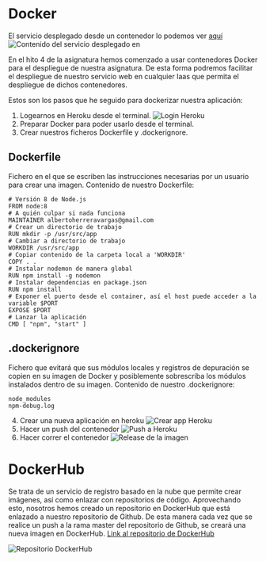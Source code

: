 # Docker

El servicio desplegado desde un contenedor lo podemos ver [aquí](https://docker-hospital.herokuapp.com/status)
![Contenido del servicio desplegado en ](/assets/img/urlcontenedor.png)

En el hito 4 de la asignatura hemos comenzado a usar contenedores Docker para el despliegue de nuestra asignatura.
De esta forma podremos facilitar el despliegue de nuestro servicio web en cualquier Iaas que permita el despliegue de dichos contenedores.

Estos son los pasos que he seguido para dockerizar nuestra aplicación:

1. Logearnos en Heroku desde el terminal.
![Login Heroku](/assets/img/herokulogin.png)
2. Preparar Docker para poder usarlo desde el terminal.
3. Crear nuestros ficheros Dockerfile y .dockerignore.
    
## Dockerfile

Fichero en el que se escriben las instrucciones necesarias por un usuario para crear una imagen.
Contenido de nuestro Dockerfile:

    
```
# Versión 8 de Node.js
FROM node:8
# A quién culpar si nada funciona
MAINTAINER albertoherreravargas@gmail.com
# Crear un directorio de trabajo
RUN mkdir -p /usr/src/app
# Cambiar a directorio de trabajo
WORKDIR /usr/src/app
# Copiar contenido de la carpeta local a 'WORKDIR'
COPY . .
# Instalar nodemon de manera global
RUN npm install -g nodemon
# Instalar dependencias en package.json
RUN npm install
# Exponer el puerto desde el container, así el host puede acceder a la variable $PORT
EXPOSE $PORT
# Lanzar la aplicación
CMD [ "npm", "start" ]
```

## .dockerignore

Fichero que evitará que sus módulos locales y registros de depuración se copien en su imagen de Docker y posiblemente sobrescriba los módulos instalados dentro de su imagen.
Contenido de nuestro .dockerignore:



```
node_modules
npm-debug.log
```

4. Crear una nueva aplicación en heroku
![Crear app Heroku](/assets/img/herokucreate.png)
5. Hacer un push del contenedor
![Push a Heroku](/assets/img/herokupush.png)
6. Hacer correr el contenedor
![Release de la imagen](/assets/img/herokurelease.png)




# DockerHub

Se trata de un servicio de registro basado en la nube que permite crear imágenes, así como enlazar con repositorios de código.
Aprovechando esto, nosotros hemos creado un repositorio en DockerHub que está enlazado a nuestro repositorio de Github. 
De esta manera cada vez que se realice un push a la rama master del repositorio de Github, se creará una nueva imagen en DockerHub.
[Link al repositorio de DockerHub](https://hub.docker.com/r/alberturria/hospital/)

![Repositorio DockerHub](/assets/img/dockerhub.png)
